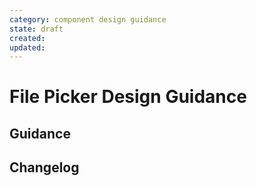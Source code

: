 ```yaml
---
category: component design guidance
state: draft
created: 
updated: 
---
```


# File Picker Design Guidance

## Guidance

## Changelog
